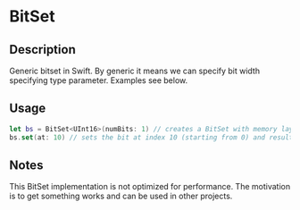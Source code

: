 # BitSet

## Description

Generic bitset in Swift. 
By generic it means we can specify bit width specifying type parameter. Examples see below.

## Usage

```swift
let bs = BitSet<UInt16>(numBits: 1) // creates a BitSet with memory layout "00000000 00000000"
bs.set(at: 10) // sets the bit at index 10 (starting from 0) and result is "00000000 00100000"
```

## Notes

This BitSet implementation is not optimized for performance. 
The motivation is to get something works and can be used in other projects.
